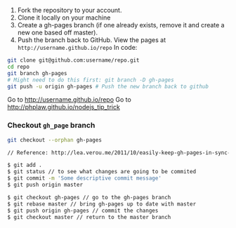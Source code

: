 1. Fork the repository to your account.
2. Clone it locally on your machine
3. Create a gh-pages branch (if one already exists, remove it and create a new one based off master).
4. Push the branch back to GitHub.
View the pages at `http://username.github.io/repo`
In code:
```bash
git clone git@github.com:username/repo.git
cd repo
git branch gh-pages
# Might need to do this first: git branch -D gh-pages
git push -u origin gh-pages # Push the new branch back to github
```
Go to http://username.github.io/repo
Go to http://phplaw.github.io/nodejs_tip_trick

### Checkout `gh_page` branch
```bash
git checkout --orphan gh-pages
```

```bash
// Reference: http://lea.verou.me/2011/10/easily-keep-gh-pages-in-sync-with-master/

$ git add .
$ git status // to see what changes are going to be commited
$ git commit -m 'Some descriptive commit message'
$ git push origin master

$ git checkout gh-pages // go to the gh-pages branch
$ git rebase master // bring gh-pages up to date with master
$ git push origin gh-pages // commit the changes
$ git checkout master // return to the master branch
```